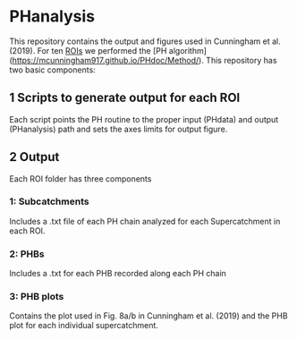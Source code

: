 # PHanalysis

This repository contains the output and figures used in Cunningham et al. (2019). For ten [ROIs](https://mcunningham917.github.io/PHdoc/Data/) we performed the [PH algorithm] (https://mcunningham917.github.io/PHdoc/Method/). This repository has two basic components:

## 1 Scripts to generate output for each ROI

Each script points the PH routine to the proper input (PHdata) and output (PHanalysis) path and sets the axes limits for output figure. 

## 2 Output 

Each ROI folder has three components

### 1: Subcatchments

Includes a .txt file of each PH chain analyzed for each Supercatchment in each ROI.

### 2: PHBs

Includes a .txt for each PHB recorded along each PH chain

### 3: PHB plots

Contains the plot used in Fig. 8a/b in Cunningham et al. (2019) and the PHB plot for each individual supercatchment.


